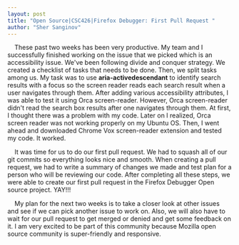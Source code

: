 ```yaml
---
layout: post
title: "Open Source|CSC426|Firefox Debugger: First Pull Request "
author: "Sher Sanginov"
---
```


&nbsp;&nbsp;&nbsp;&nbsp;These past two weeks has been very productive. My team and I successfully finished working on the issue that we picked which is an accessibility issue. We've been following divide and conquer strategy. We created a checklist of tasks that needs to be done. Then, we split tasks among us. My task was to use **aria-activedescendant** to identify search results with a focus so the screen reader reads each search result when a user navigates through them. After adding various accessibility attributes, I was able to test it using Orca screen-reader. However, Orca screen-reader didn't read the search box results after one navigates through them. At first, I thought there was a problem with my code. Later on I realized, Orca screen reader was not working properly on my Ubuntu OS. Then, I went ahead and downloaded Chrome Vox screen-reader extension and tested my code. It worked.

&nbsp;&nbsp;&nbsp;&nbsp;It was time for us to do our first pull request. We had to squash all of our git commits so everything looks nice and smooth. When creating a pull request, we had to write a summary of changes we made and test plan for a person who will be reviewing our code. After completing all these steps, we were able to create our first pull request in the Firefox Debugger Open source project. YAY!!!

&nbsp;&nbsp;&nbsp;&nbsp;My plan for the next two weeks is to take a closer look at other issues and see if we can pick another issue to work on. Also, we will also have to wait for our pull request to get merged or denied and get some feedback on it. I am very excited to be part of this community because Mozilla open source community is super-friendly and responsive.
